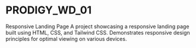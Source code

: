 # PRODIGY_WD_01
Responsive Landing Page A project showcasing a responsive landing page built using HTML, CSS, and Tailwind CSS.  Demonstrates responsive design principles for optimal viewing on various devices.
